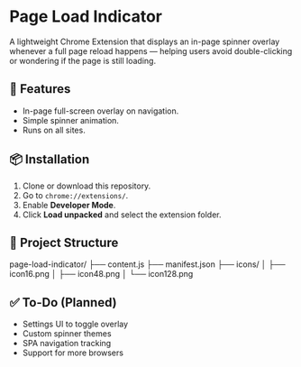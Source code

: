 # Page Load Indicator

A lightweight Chrome Extension that displays an in-page spinner overlay whenever a full page reload happens — helping users avoid double-clicking or wondering if the page is still loading.

## 🚀 Features

- In-page full-screen overlay on navigation.
- Simple spinner animation.
- Runs on all sites.

## 📦 Installation

1. Clone or download this repository.
2. Go to `chrome://extensions/`.
3. Enable **Developer Mode**.
4. Click **Load unpacked** and select the extension folder.

## 📁 Project Structure

page-load-indicator/
├── content.js
├── manifest.json
├── icons/
│ ├── icon16.png
│ ├── icon48.png
│ └── icon128.png


## ✅ To-Do (Planned)

- Settings UI to toggle overlay
- Custom spinner themes
- SPA navigation tracking
- Support for more browsers